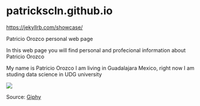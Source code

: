 # patrickscln.github.io

https://jekyllrb.com/showcase/

Patricio Orozco personal web page

In this web page you will find personal and profecional information about Patricio Orozco

My name is Patricio Orozco I am living in Guadalajara Mexico, right now I am studing data science in UDG university 



![](https://media.giphy.com/media/xT9C25UNTwfZuk85WP/giphy-downsized.gif)

Source: [Giphy](https://media.giphy.com/media/xT9C25UNTwfZuk85WP/giphy-downsized.gif)
